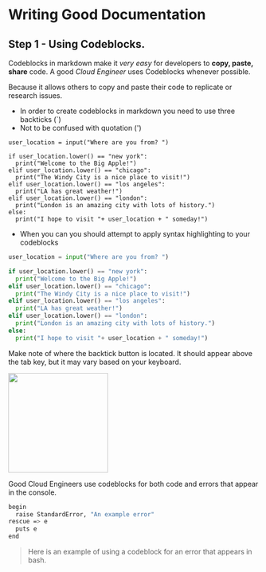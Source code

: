 # Writing Good Documentation

## Step 1 - Using Codeblocks.

Codeblocks in markdown make it *very easy* for developers to **copy, paste, share** code.
A good _Cloud Engineer_ uses Codeblocks whenever possible.



Because it allows others to copy and paste their code to replicate or research issues.

- In order to create codeblocks in markdown you need to use three backticks (`)
- Not to be confused with quotation (')

```
user_location = input("Where are you from? ")

if user_location.lower() == "new york":
  print("Welcome to the Big Apple!")
elif user_location.lower() == "chicago":
  print("The Windy City is a nice place to visit!")  
elif user_location.lower() == "los angeles":
  print("LA has great weather!")
elif user_location.lower() == "london":
  print("London is an amazing city with lots of history.")
else:
  print("I hope to visit "+ user_location + " someday!")
```
- When you can you should attempt to apply syntax highlighting to your codeblocks

```python
user_location = input("Where are you from? ")

if user_location.lower() == "new york":
  print("Welcome to the Big Apple!")
elif user_location.lower() == "chicago":
  print("The Windy City is a nice place to visit!")  
elif user_location.lower() == "los angeles":
  print("LA has great weather!")
elif user_location.lower() == "london":
  print("London is an amazing city with lots of history.")
else:
  print("I hope to visit "+ user_location + " someday!")
```

Make note of where the backtick button is located.
It should appear above the tab key, but it may vary based on your keyboard.

<img width="200px" src="https://github.com/LadyNeesh/github-docs-example2/assets/145222779/7af97774-aa8c-42a0-98ce-7d8f8dc3ac8c" />

Good Cloud Engineers use codeblocks for both code and errors that appear in the console.

```bash
begin
  raise StandardError, "An example error" 
rescue => e
  puts e  
end 
```
>Here is an example of using a codeblock for an error that appears in bash.
